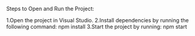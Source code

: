 Steps to Open and Run the Project:

1.Open the project in Visual Studio.
2.Install dependencies by running the following command:
    npm install
3.Start the project by running:
    npm start

